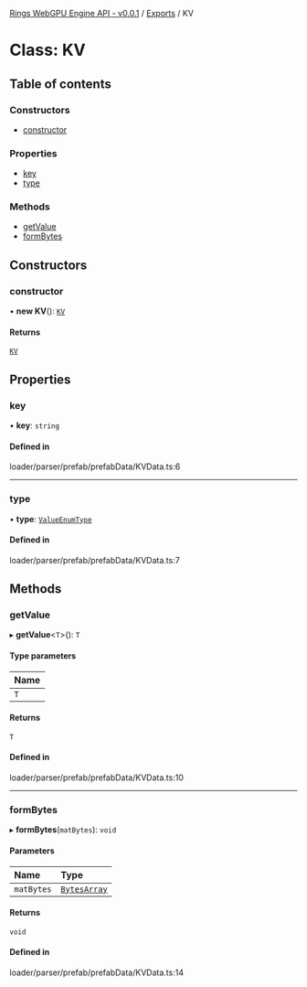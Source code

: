 [Rings WebGPU Engine API - v0.0.1](../README.md) / [Exports](../modules.md) / KV

# Class: KV

## Table of contents

### Constructors

- [constructor](KV.md#constructor)

### Properties

- [key](KV.md#key)
- [type](KV.md#type)

### Methods

- [getValue](KV.md#getvalue)
- [formBytes](KV.md#formbytes)

## Constructors

### constructor

• **new KV**(): [`KV`](KV.md)

#### Returns

[`KV`](KV.md)

## Properties

### key

• **key**: `string`

#### Defined in

loader/parser/prefab/prefabData/KVData.ts:6

___

### type

• **type**: [`ValueEnumType`](../enums/ValueEnumType.md)

#### Defined in

loader/parser/prefab/prefabData/KVData.ts:7

## Methods

### getValue

▸ **getValue**\<`T`\>(): `T`

#### Type parameters

| Name |
| :------ |
| `T` |

#### Returns

`T`

#### Defined in

loader/parser/prefab/prefabData/KVData.ts:10

___

### formBytes

▸ **formBytes**(`matBytes`): `void`

#### Parameters

| Name | Type |
| :------ | :------ |
| `matBytes` | [`BytesArray`](BytesArray.md) |

#### Returns

`void`

#### Defined in

loader/parser/prefab/prefabData/KVData.ts:14
